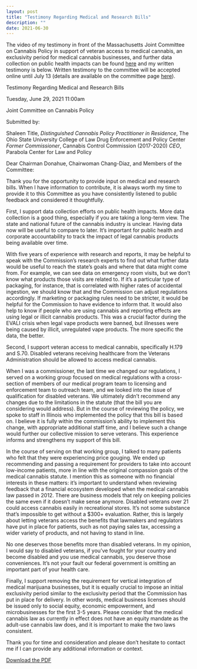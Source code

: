 ```yaml
---
layout: post
title: "Testimony Regarding Medical and Research Bills"
description: ""
date: 2021-06-30
---
```


The video of my testimony in front of the Massachusetts Joint Committee on Cannabis Policy in support of veteran access to medical cannabis, an exclusivity period for medical cannabis businesses, and further data collection on public health impacts can be found [here](https://www.facebook.com/100009397287681/videos/182703290470577/) and my written testimony is below. Written testimony to the committee will be accepted online until July 13 (details are available on the committee page [here](https://malegislature.gov/Events/Hearings/Detail/3791)).

Testimony Regarding Medical and Research Bills

Tuesday, June 29, 2021 11:00am

Joint Committee on Cannabis Policy

Submitted by:

Shaleen Title, _Distinguished Cannabis Policy Practitioner in Residence_, The Ohio State University College of Law Drug Enforcement and Policy Center _Former Commissioner_, Cannabis Control Commission (2017-2020) _CEO_, Parabola Center for Law and Policy

Dear Chairman Donahue, Chairwoman Chang-Diaz, and Members of the Committee:

Thank you for the opportunity to provide input on medical and research bills. When I have information to contribute, it is always worth my time to provide it to this Committee as you have consistently listened to public feedback and considered it thoughtfully.

First, I support data collection efforts on public health impacts. More data collection is a good thing, especially if you are taking a long-term view. The state and national future of the cannabis industry is unclear. Having data now will be useful to compare to later. It’s important for public health and corporate accountability to track the impact of legal cannabis products being available over time.

With five years of experience with research and reports, it may be helpful to speak with the Commission’s research experts to find out what further data would be useful to reach the state’s goals and where that data might come from. For example, we can see data on emergency room visits, but we don’t know what products those visits are related to. If it’s a particular type of packaging, for instance, that is correlated with higher rates of accidental ingestion, we should know that and the Commission can adjust regulations accordingly. If marketing or packaging rules need to be stricter, it would be helpful for the Commission to have evidence to inform that. It would also help to know if people who are using cannabis and reporting effects are using legal or illicit cannabis products. This was a crucial factor during the EVALI crisis when legal vape products were banned, but illnesses were being caused by illicit, unregulated vape products. The more specific the data, the better.

Second, I support veteran access to medical cannabis, specifically H.179 and S.70. Disabled veterans receiving healthcare from the Veterans Administration should be allowed to access medical cannabis.

When I was a commissioner, the last time we changed our regulations, I served on a working group focused on medical regulations with a cross-section of members of our medical program team to licensing and enforcement team to outreach team, and we looked into the issue of qualification for disabled veterans. We ultimately didn’t recommend any changes due to the limitations in the statute (that the bill you are considering would address). But in the course of reviewing the policy, we spoke to staff in Illinois who implemented the policy that this bill is based on. I believe it is fully within the commission’s ability to implement this change, with appropriate additional staff time, and I believe such a change would further our collective mission to serve veterans. This experience informs and strengthens my support of this bill.

In the course of serving on that working group, I talked to many patients who felt that they were experiencing price gouging. We ended up recommending and passing a requirement for providers to take into account low-income patients, more in line with the original compassion goals of the medical cannabis statute. I mention this as someone with no financial interests in these matters: it’s important to understand when reviewing feedback that a financial ecosystem developed when the medical cannabis law passed in 2012. There are business models that rely on keeping policies the same even if it doesn’t make sense anymore. Disabled veterans over 21 could access cannabis easily in recreational stores. It’s not some substance that’s impossible to get without a $300+ evaluation. Rather, this is largely about letting veterans access the benefits that lawmakers and regulators have put in place for patients, such as not paying sales tax, accessing a wider variety of products, and not having to stand in line.

No one deserves those benefits more than disabled veterans. In my opinion, I would say to disabled veterans, if you’ve fought for your country and become disabled and you use medical cannabis, you deserve those conveniences. It’s not your fault our federal government is omitting an important part of your health care.

Finally, I support removing the requirement for vertical integration of medical marijuana businesses, but it is equally crucial to impose an initial exclusivity period similar to the exclusivity period that the Commission has put in place for delivery. In other words, medical business licenses should be issued only to social equity, economic empowerment, and microbusinesses for the first 3-5 years. Please consider that the medical cannabis law as currently in effect does not have an equity mandate as the adult-use cannabis law does, and it is important to make the two laws consistent.

Thank you for time and consideration and please don’t hesitate to contact me if I can provide any additional information or context.

[Download the PDF](/testimony-regarding-medical-and-research-bills.pdf)
